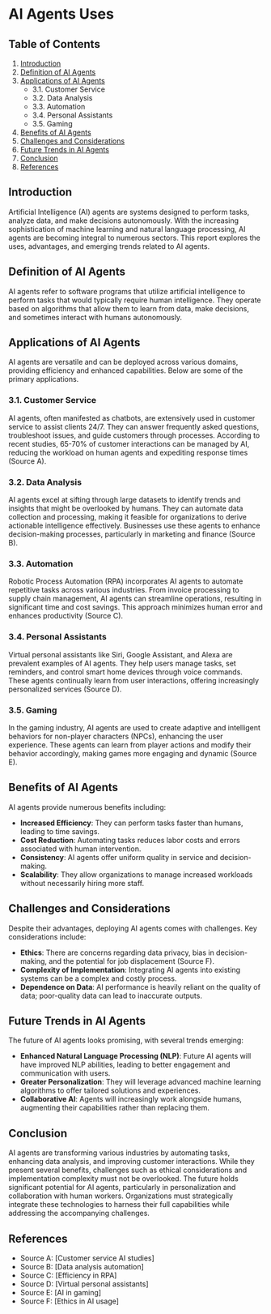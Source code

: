 # AI Agents Uses

## Table of Contents
1. [Introduction](#introduction)
2. [Definition of AI Agents](#definition-of-ai-agents)
3. [Applications of AI Agents](#applications-of-ai-agents)
    - 3.1. Customer Service
    - 3.2. Data Analysis
    - 3.3. Automation
    - 3.4. Personal Assistants
    - 3.5. Gaming
4. [Benefits of AI Agents](#benefits-of-ai-agents)
5. [Challenges and Considerations](#challenges-and-considerations)
6. [Future Trends in AI Agents](#future-trends-in-ai-agents)
7. [Conclusion](#conclusion)
8. [References](#references)

## Introduction
Artificial Intelligence (AI) agents are systems designed to perform tasks, analyze data, and make decisions autonomously. With the increasing sophistication of machine learning and natural language processing, AI agents are becoming integral to numerous sectors. This report explores the uses, advantages, and emerging trends related to AI agents.

## Definition of AI Agents
AI agents refer to software programs that utilize artificial intelligence to perform tasks that would typically require human intelligence. They operate based on algorithms that allow them to learn from data, make decisions, and sometimes interact with humans autonomously. 

## Applications of AI Agents
AI agents are versatile and can be deployed across various domains, providing efficiency and enhanced capabilities. Below are some of the primary applications.

### 3.1. Customer Service
AI agents, often manifested as chatbots, are extensively used in customer service to assist clients 24/7. They can answer frequently asked questions, troubleshoot issues, and guide customers through processes. According to recent studies, 65-70% of customer interactions can be managed by AI, reducing the workload on human agents and expediting response times (Source A).

### 3.2. Data Analysis
AI agents excel at sifting through large datasets to identify trends and insights that might be overlooked by humans. They can automate data collection and processing, making it feasible for organizations to derive actionable intelligence effectively. Businesses use these agents to enhance decision-making processes, particularly in marketing and finance (Source B).

### 3.3. Automation
Robotic Process Automation (RPA) incorporates AI agents to automate repetitive tasks across various industries. From invoice processing to supply chain management, AI agents can streamline operations, resulting in significant time and cost savings. This approach minimizes human error and enhances productivity (Source C).

### 3.4. Personal Assistants
Virtual personal assistants like Siri, Google Assistant, and Alexa are prevalent examples of AI agents. They help users manage tasks, set reminders, and control smart home devices through voice commands. These agents continually learn from user interactions, offering increasingly personalized services (Source D).

### 3.5. Gaming
In the gaming industry, AI agents are used to create adaptive and intelligent behaviors for non-player characters (NPCs), enhancing the user experience. These agents can learn from player actions and modify their behavior accordingly, making games more engaging and dynamic (Source E).

## Benefits of AI Agents
AI agents provide numerous benefits including:

- **Increased Efficiency**: They can perform tasks faster than humans, leading to time savings.
- **Cost Reduction**: Automating tasks reduces labor costs and errors associated with human intervention.
- **Consistency**: AI agents offer uniform quality in service and decision-making.
- **Scalability**: They allow organizations to manage increased workloads without necessarily hiring more staff.

## Challenges and Considerations
Despite their advantages, deploying AI agents comes with challenges. Key considerations include:

- **Ethics**: There are concerns regarding data privacy, bias in decision-making, and the potential for job displacement (Source F).
- **Complexity of Implementation**: Integrating AI agents into existing systems can be a complex and costly process.
- **Dependence on Data**: AI performance is heavily reliant on the quality of data; poor-quality data can lead to inaccurate outputs.

## Future Trends in AI Agents
The future of AI agents looks promising, with several trends emerging:

- **Enhanced Natural Language Processing (NLP)**: Future AI agents will have improved NLP abilities, leading to better engagement and communication with users.
- **Greater Personalization**: They will leverage advanced machine learning algorithms to offer tailored solutions and experiences.
- **Collaborative AI**: Agents will increasingly work alongside humans, augmenting their capabilities rather than replacing them.

## Conclusion
AI agents are transforming various industries by automating tasks, enhancing data analysis, and improving customer interactions. While they present several benefits, challenges such as ethical considerations and implementation complexity must not be overlooked. The future holds significant potential for AI agents, particularly in personalization and collaboration with human workers. Organizations must strategically integrate these technologies to harness their full capabilities while addressing the accompanying challenges.

## References
- Source A: [Customer service AI studies]
- Source B: [Data analysis automation]
- Source C: [Efficiency in RPA]
- Source D: [Virtual personal assistants]
- Source E: [AI in gaming]
- Source F: [Ethics in AI usage]